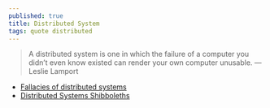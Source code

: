 ```yaml
---
published: true
title: Distributed System
tags: quote distributed
---
```

> A distributed system is one in which the failure of a computer you didn’t even know existed can render your own computer unusable. — Leslie Lamport

- [	Fallacies of distributed systems](https://news.ycombinator.com/item?id=31626132)
- [	Distributed Systems Shibboleths](https://news.ycombinator.com/item?id=31217802)